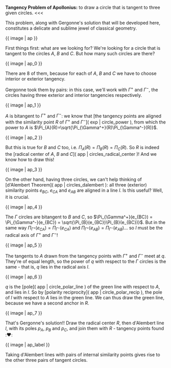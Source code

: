 >>> 
**Tangency Problem of Apollonius:** to draw a circle that is tangent to three given circles.
<<<

This problem, along with Gergonne's solution that will be developed here, constitutes a delicate and sublime jewel of classical geometry.

{{ image | ap }}

First things first: what are we looking for? We're looking for a circle that is tangent to the circles $A$, $B$ and $C$. But how many such circles are there?

{{ image | ap_0 }}

There are 8 of them, because for each of $A$, $B$ and $C$ we have to choose interior or exterior tangency.

Gergonne took them by pairs: in this case, we'll work with $\Gamma^+$ and $\Gamma^-$, the circles having three exterior and interior tangencies respectively.

{{ image | ap_1 }}

$A$ is bitangent to $\Gamma^+$ and $\Gamma^-$: we know that [the tangency points are aligned with the similarity point $R$ of $\Gamma^+$ and $\Gamma^-$]( exp | circle_power ), from which the power to $A$ is $\Pi_{A}(R)=\sqrt{\Pi_{\Gamma^+}(R)\Pi_{\Gamma^-}(R)}$.

{{ image | ap_2 }}

But this is true for $B$ and $C$ too, i.e. $\Pi_{A}(R)=\Pi_{B}(R)=\Pi_{C}(R)$. So $R$ is indeed the [radical center of $A$, $B$ and $C$]( app | circles_radical_center )! And we know how to draw this!

{{ image | ap_3 }}

On the other hand, having three circles, we can't help thinking of [d'Alembert Theorem]( app | circles_dalembert ): all three (exterior) similarity points $e_{BC}$, $e_{CA}$ and $e_{AB}$ are aligned in a line $l$. Is this useful? Well, it is crucial.

{{ image | ap_4 }}

The $Γ$ circles are bitangent to $B$ and $C$, so $\Pi_{\Gamma^+}(e_{BC}) = \Pi_{\Gamma^-}(e_{BC}) = \sqrt{\Pi_{B}(e_{BC})\Pi_{B}(e_{BC})}$. But in the same way $\Pi_{\Gamma^+}(e_{CA}) = \Pi_{\Gamma^-}(e_{CA})$ and $\Pi_{\Gamma^+}(e_{AB}) = \Pi_{\Gamma^-}(e_{AB})$... so $l$ must be the radical axis of $\Gamma^+$ and $\Gamma^-$!

{{ image | ap_5 }}

The tangents to $A$ drawn from the tangency points with $\Gamma^+$ and $\Gamma^-$ meet at $q$. They're of equal length, so the power of $q$ with respect to the $Γ$ circles is the same - that is, $q$ lies in the radical axis $l$.

{{ image | ap_6 }}

$q$ is the [pole]( app | circle_polar_line ) of the green line with respect to $A$, and lies in $l$. So by [polarity reciprocity]( app | circle_polar_recip ), the pole of $l$ with respect to $A$ lies in the green line. We can thus draw the green line, because we have a second anchor in $R$.

{{ image | ap_7 }}

That's Gergonne's solution!! Draw the radical center $R$, then d'Alembert line $l$, with its poles $p_A$, $p_B$ and $p_C$, and join them with $R$ - tangency points found ::heart::

{{ image | ap_label }}

Taking d'Alembert lines with pairs of internal similarity points gives rise to the other three pairs of tangent circles.